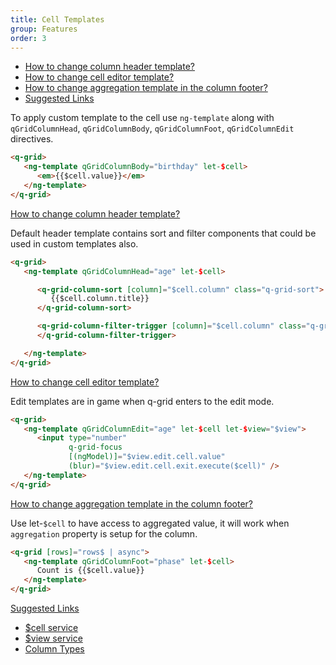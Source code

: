 ```yaml
---
title: Cell Templates
group: Features
order: 3
---
```


- [How to change column header template?](#how-to-change-selection-mode)
- [How to change cell editor template?](#how-to-change-cell-editor-template)
- [How to change aggregation template in the column footer?](#how-to-change-aggregation-template-in-the-column-footer)
- [Suggested Links](#suggested-links)

To apply custom template to the cell use `ng-template` along with `qGridColumnHead`, `qGridColumnBody`, `qGridColumnFoot`, `qGridColumnEdit` directives.

```html
<q-grid>
   <ng-template qGridColumnBody="birthday" let-$cell>
      <em>{{$cell.value}}</em>
   </ng-template>
</q-grid>
```

<a name="how-to-change-column-header-template" href="#how-to-change-column-header-template">
   How to change column header template?
</a>

Default header template contains sort and filter components that could be used in custom templates also.

```html
<q-grid>
   <ng-template qGridColumnHead="age" let-$cell>

      <q-grid-column-sort [column]="$cell.column" class="q-grid-sort">
         {{$cell.column.title}}
      </q-grid-column-sort>

      <q-grid-column-filter-trigger [column]="$cell.column" class="q-grid-column-filter-trigger">
      </q-grid-column-filter-trigger>

   </ng-template>
</q-grid>
```

<a name="how-to-change-cell-editor-template?" href="#how-to-change-cell-editor-template?">
   How to change cell editor template?
</a>

Edit templates are in game when q-grid enters to the edit mode.

```html
<q-grid>
   <ng-template qGridColumnEdit="age" let-$cell let-$view="$view">
      <input type="number"
             q-grid-focus
             [(ngModel)]="$view.edit.cell.value"
             (blur)="$view.edit.cell.exit.execute($cell)" />
   </ng-template>
</q-grid>
```

<a name="how-to-change-aggregation-template-in-the-column-footer" href="#how-to-change-aggregation-template-in-the-column-footer">
   How to change aggregation template in the column footer?
</a>

Use let-`$cell` to have access to aggregated value, it will work when `aggregation` property is setup for the column.

```html
<q-grid [rows]="rows$ | async">
   <ng-template qGridColumnFoot="phase" let-$cell>
      Count is {{$cell.value}}
   </ng-template>
</q-grid>
```

<a name="suggested-links" href="#suggested-links">
   Suggested Links
</a>

* [$cell service](/reference/cell-service.html)
* [$view service](/reference/view-service.html)
* [Column Types](/column-type/grid-column.html)